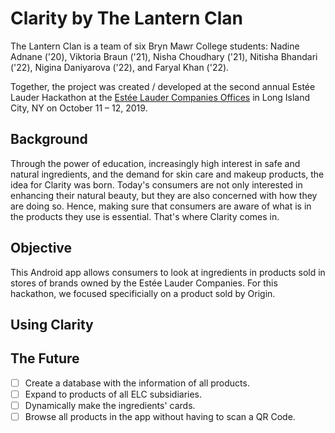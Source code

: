 # Clarity by The Lantern Clan

The Lantern Clan is a team of six Bryn Mawr College students: Nadine Adnane ('20), Viktoria Braun ('21), Nisha Choudhary ('21), Nitisha Bhandari ('22), Nigina Daniyarova ('22), and Faryal Khan ('22).

Together, the project was created / developed at the second annual Estée Lauder Hackathon at the [Estée Lauder Companies Offices](https://goo.gl/maps/2rhe8NrXioR1QnK38) in Long Island City, NY on October 11 – 12, 2019.

## Background

Through the power of education, increasingly high interest in safe and natural ingredients, and the demand for skin care and makeup products, the idea for Clarity was born. Today's consumers are not only interested in enhancing their natural beauty, but they are also concerned with how they are doing so. Hence, making sure that consumers are aware of what is in the products they use is essential. That's where Clarity comes in.

## Objective

This Android app allows consumers to look at ingredients in products sold in stores of brands owned by the Estée Lauder Companies. For this hackathon, we focused specificially on a product sold by Origin.

## Using Clarity

## The Future

- [ ] Create a database with the information of all products.
- [ ] Expand to products of all ELC subsidiaries.
- [ ] Dynamically make the ingredients' cards.
- [ ] Browse all products in the app without having to scan a QR Code.

